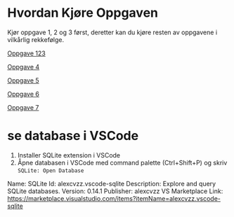 # Hvordan Kjøre Oppgaven

Kjør oppgave 1, 2 og 3 først, deretter kan du kjøre resten av oppgavene i vilkårlig rekkefølge.

[Oppgave 123](./oppgave123.ipynb)

[Oppgave 4](./oppgave4.ipynb)

[Oppgave 5](./oppgave5.ipynb)

[Oppgave 6](./oppgave6.ipynb)

[Oppgave 7](./oppgave7.ipynb)

# se database i VSCode

1. Installer SQLite extension i VSCode
2. Åpne databasen i VSCode med command palette (Ctrl+Shift+P) og skriv `SQLite: Open Database`

Name: SQLite
Id: alexcvzz.vscode-sqlite
Description: Explore and query SQLite databases.
Version: 0.14.1
Publisher: alexcvzz
VS Marketplace Link: https://marketplace.visualstudio.com/items?itemName=alexcvzz.vscode-sqlite
